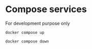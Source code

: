 # Compose services

For development purpose only

```
docker compose up
```

```
docker compose down
```
